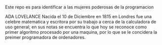 Este repo es para identificar a las mujeres poderosas de la programacion

ADA LOVELANCE
Nacida el 10 de Diciembre en 1815 en Londres fue una celebre matematica y escritora por su trabajo a cerca de la calculadora de uso general; en sus notas se encuentra lo que hoy se reconoce como primer algoritmo procesado por una maquina, por lo que se le concidera la preimer programadora de ordenadores.